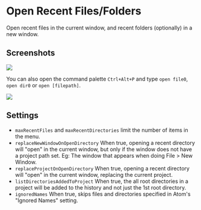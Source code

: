 # Open Recent Files/Folders

Open recent files in the current window, and recent folders (optionally) in a new window.

## Screenshots

![](http://i.imgur.com/d9y4iAi.png)

You can also open the command palette `Ctrl+Alt+P` and type `open file0`, `open dir0` or `open [filepath]`.

![](http://i.imgur.com/JUed5jx.png)

## Settings

* `maxRecentFiles` and `maxRecentDirectories` limit the number of items in the menu.
* `replaceNewWindowOnOpenDirectory` When true, opening a recent directory will "open" in the current window, but only if the window does not have a project path set. Eg: The window that appears when doing File > New Window.
* `replaceProjectOnOpenDirectory` When true, opening a recent directory will "open" in the current window, replacing the current project.
* `listDirectoriesAddedToProject` When true, the all root directories in a project will be added to the history and not just the 1st root directory.
* `ignoredNames` When true, skips files and directories specified in Atom's "Ignored Names" setting.
